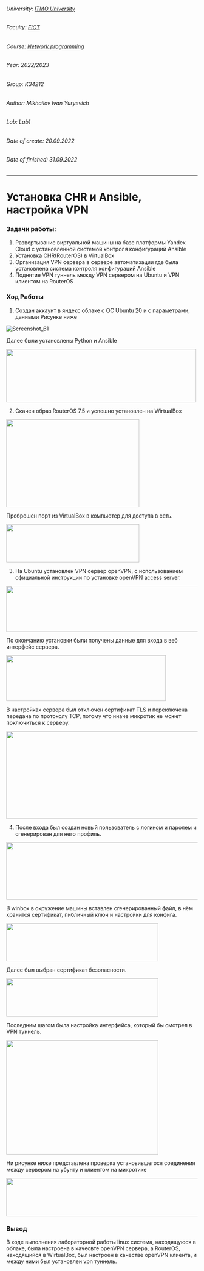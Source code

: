 ###### University: [ITMO University](https://itmo.ru/ru/)
###### Faculty: [FICT](https://fict.itmo.ru)
###### Course: [Network programming](https://github.com/itmo-ict-faculty/network-programming)
###### Year: 2022/2023
###### Group: K34212
###### Author: Mikhailov Ivan Yuryevich
###### Lab: Lab1
###### Date of create: 20.09.2022
###### Date of finished: 31.09.2022
***
# Установка CHR и Ansible, настройка VPN
### Задачи работы:
1. Развертывание виртуальной машины на базе платформы Yandex Cloud с установленной системой контроля конфигураций Ansible
2. Установка CHR(RouterOS) в VirtualBox
3. Организация VPN сервера в сервере автоматизации где была установлена система контроля конфигураций Ansible
4. Поднятие VPN туннель между VPN сервером на Ubuntu и VPN клиентом на RouterOS

### Ход Работы
1. Создан аккаунт в яндекс облаке с ОС Ubuntu 20 и с параметрами, данными Рисунке ниже  

  ![Screenshot_61](https://user-images.githubusercontent.com/56927592/191528801-74aa7c2b-6636-4b69-9bc5-6c2d15f9be6e.png)

  Далее были установлены Python и Ansible

  <img src="https://user-images.githubusercontent.com/56927592/191530178-79433b01-ab7a-4a97-9d64-a4b5641fd1ec.png" width="500" height="140" />

2. Скачен образ RouterOS 7.5 и успешно установлен на WirtualBox

  <img src="https://user-images.githubusercontent.com/56927592/191533001-da0ae13c-8c31-4b57-a6e6-f77e22bbc552.png" width="350" height="230" />
  
  Проброшен порт из VirtualBox в компьютер для доступа в сеть.
  
  <img src="https://user-images.githubusercontent.com/56927592/191825617-e6747e47-8d5a-47d3-a110-109d708cd98e.png" width="350" height="100" />

3. На Ubuntu установлен VPN сервер openVPN, с использованием официальной инструкции по установке openVPN access server.

<img src="https://user-images.githubusercontent.com/56927592/192845544-1fecfa75-6845-429b-a77e-1efc1d7f264e.png" width="520" height="120" />

По окончанию установки были получены данные для входа в веб интерфейс сервера.

<img src="https://user-images.githubusercontent.com/56927592/192847019-4ebf838d-a3d1-4a46-8523-33b4e2d5aa64.png" width="420" height="120" />

В настройках сервера был отключен сертификат TLS и переключена передача по протоколу TCP, потому что иначе микротик не может поключиться к серверу.

  <img src="https://user-images.githubusercontent.com/56927592/192848574-68dc74f1-3c08-4f36-b86b-02b3b40d87dc.png" width="650" height="230" />

4. После входа был создан новый пользователь с логином и паролем и сгенерирован для него профиль.

  <img src="https://user-images.githubusercontent.com/56927592/192848486-840834d0-7e9c-449b-810d-f365e34f9b5a.png" width="550" height="150" />
  
В winbox в окружение машины вставлен сгенерированный файл, в нём хранится сертификат, пибличный ключ и настройки для конфига.

  <img src="https://user-images.githubusercontent.com/56927592/192849146-01d9e7ac-772f-43bb-b862-c12d4e9ff7ea.png" width="400" height="100" />
  
  Далее был выбран сертификат безопасности.
  
  <img src="https://user-images.githubusercontent.com/56927592/192849655-ed20351a-9ee4-4389-abdd-fcc2ba69c242.png" width="400" height="100" />
  
  Последним шагом была настройка интерфейса, который бы смотрел в VPN туннель.
  
  <img src="https://user-images.githubusercontent.com/56927592/192849940-cb4bad1e-2b05-4417-8290-6c8c2f5d02cb.png" width="400" height="300" />
  
  Ни рисунке ниже представлена проверка установившегося соединения между сервером на убунту и клиентом на микротике

  <img src="https://user-images.githubusercontent.com/56927592/192850454-42240316-6f9d-4db4-ba62-3cb4ed1be7dc.png" width="600" height="100" />

### Вывод
В ходе выполнения лабораторной работы linux система, находящуюся в облаке, была настроена в качесвте openVPN сервера, а RouterOS, находящийся в WirtualBox, был настроен в качестве openVPN клиента, и между ними был установлен vpn туннель. 
